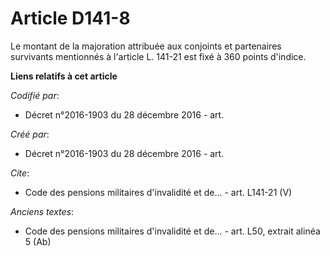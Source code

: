 # Article D141-8

Le montant de la majoration attribuée aux conjoints et partenaires survivants mentionnés à l'article L. 141-21 est fixé à 360
points d'indice.

**Liens relatifs à cet article**

_Codifié par_:

  - Décret n°2016-1903 du 28 décembre 2016 - art.

_Créé par_:

  - Décret n°2016-1903 du 28 décembre 2016 - art.

_Cite_:

  - Code des pensions militaires d'invalidité et de... - art. L141-21 (V)

_Anciens textes_:

  - Code des pensions militaires d'invalidité et de... - art. L50, extrait alinéa 5 (Ab)
